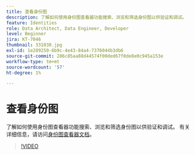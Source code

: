 ```yaml
---
title: 查看身份图
description: 了解如何使用身份图查看器功能搜索、浏览和筛选身份图以供验证和调试。
feature: Identities
role: Data Architect, Data Engineer, Developer
level: Beginner
jira: KT-7046
thumbnail: 331030.jpg
exl-id: 1e289250-6b9c-4e43-84a4-7376044b3db6
source-git-commit: 286c85aa88d44574f00ded67f0de8e0c945a153e
workflow-type: tm+mt
source-wordcount: '57'
ht-degree: 1%

---
```


# 查看身份图

了解如何使用身份图查看器功能搜索、浏览和筛选身份图以供验证和调试。 有关详细信息，请访问[身份图查看器文档](https://experienceleague.adobe.com/docs/experience-platform/identity/ui/identity-graph-viewer.html?lang=zh-Hans)。

>[!VIDEO](https://video.tv.adobe.com/v/345652?learn=on&enablevpops&captions=chi_hans)


